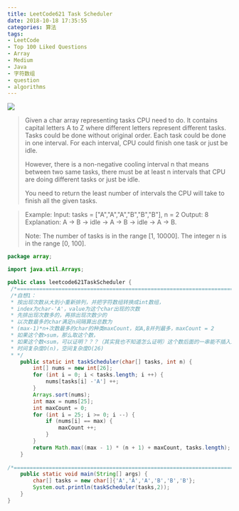 ```yaml
---
title: LeetCode621 Task Scheduler
date: 2018-10-18 17:35:55
categories: 算法
tags: 
- LeetCode
- Top 100 Liked Questions
- Array
- Medium
- Java
- 字符数组
- question
- algorithms
---
```


![](http://qiniu.limengting.site/code24.jpg)

> Given a char array representing tasks CPU need to do. It contains capital letters A to Z where different letters represent different tasks. Tasks could be done without original order. Each task could be done in one interval. For each interval, CPU could finish one task or just be idle.
>
> However, there is a non-negative cooling interval n that means between two same tasks,
> there must be at least n intervals that CPU are doing different tasks or just be idle.
>
> You need to return the least number of intervals the CPU will take to finish all the given tasks.
>

<!-- more -->

> Example:
> Input: tasks = ["A","A","A","B","B","B"], n = 2
> Output: 8
> Explanation: A -> B -> idle -> A -> B -> idle -> A -> B.
>
> Note:
> The number of tasks is in the range [1, 10000].
> The integer n is in the range [0, 100].

```java
package array;

import java.util.Arrays;

public class leetcode621TaskScheduler {
 /*=====================================================================================*/
 /*自想1：
 * 按出现次数从大到小重新排列，并把字符数组转换成int数组，
 * index为char-'A'，value为这个char出现的次数
 * 先排出现次数多的，再排出现次数少的
 * 以次数最多的char满足n间隔算出总数为
 * (max-1)*n+次数最多的char的种类maxCount，如A,B并列最多，maxCount = 2
 * 如果这个数>sum，那么取这个数，
 * 如果这个数<sum，可以证明？？？（其实我也不知道怎么证明）这个数后面的一串能不插入idle就排好，取sum
 * 时间复杂度O(n)，空间复杂度O(26)
 * */
    public static int taskScheduler(char[] tasks, int n) {
        int[] nums = new int[26];
        for (int i = 0; i < tasks.length; i ++) {
            nums[tasks[i] -'A'] ++;
        }
        Arrays.sort(nums);
        int max = nums[25];
        int maxCount = 0;
        for (int i = 25; i >= 0; i --) {
            if (nums[i] == max) {
                maxCount ++;
            }
        }
        return Math.max((max - 1) * (n + 1) + maxCount, tasks.length);
    }
    
/*=====================================================================================*/
    public static void main(String[] args) {
        char[] tasks = new char[]{'A','A','A','B','B','B'};
        System.out.println(taskScheduler(tasks,2));
    }
}
```